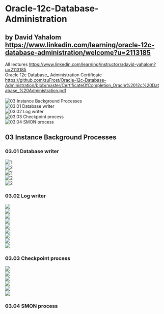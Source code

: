 # Oracle-12c-Database-Administration 
## by David Yahalom https://www.linkedin.com/learning/oracle-12c-database-administration/welcome?u=2113185
All lectures https://www.linkedin.com/learning/instructors/david-yahalom?u=2113185 <br>
Oracle 12c Database_ Administration Certificate https://github.com/zuFrost/Oracle-12c-Database-Administration/blob/master/CertificateOfCompletion_Oracle%2012c%20Database_%20Administration.pdf
<br><br>
![03 Instance Background Processes](https://github.com/zuFrost/Oracle-12c-Database-Administration#03-instance-background-processes)<br>
![03.01 Database writer](https://github.com/zuFrost/Oracle-12c-Database-Administration#0301-database-writer)<br>
![03.02 Log writer](https://github.com/zuFrost/Oracle-12c-Database-Administration#0302-log-writer)<br>
![03.03 Checkpoint process](https://github.com/zuFrost/Oracle-12c-Database-Administration#0303-checkpoint-process)<br>
![03.04 SMON process]()<br> 


## 03 Instance Background Processes
### 03.01 Database writer
![1](https://github.com/zuFrost/Oracle-12c-Database-Administration/blob/master/03%20Instance%20Background%20Processes/03.01%20Database%20writer/Screenshot_1.png)<br>
![2](https://github.com/zuFrost/Oracle-12c-Database-Administration/blob/master/03%20Instance%20Background%20Processes/03.01%20Database%20writer/Screenshot_2.png)<br>
![2](https://github.com/zuFrost/Oracle-12c-Database-Administration/blob/master/03%20Instance%20Background%20Processes/03.01%20Database%20writer/Screenshot_3.png)<br>
![2](https://github.com/zuFrost/Oracle-12c-Database-Administration/blob/master/03%20Instance%20Background%20Processes/03.01%20Database%20writer/Screenshot_4.png)<br>
![2](https://github.com/zuFrost/Oracle-12c-Database-Administration/blob/master/03%20Instance%20Background%20Processes/03.01%20Database%20writer/Screenshot_5.png)<br>

### 03.02 Log writer
![](https://github.com/zuFrost/Oracle-12c-Database-Administration/blob/master/03%20Instance%20Background%20Processes/03.02%20Log%20writer/Screenshot_1.png) <br>
![](https://github.com/zuFrost/Oracle-12c-Database-Administration/blob/master/03%20Instance%20Background%20Processes/03.02%20Log%20writer/Screenshot_2.png) <br>
![](https://github.com/zuFrost/Oracle-12c-Database-Administration/blob/master/03%20Instance%20Background%20Processes/03.02%20Log%20writer/Screenshot_3.png) <br>
![](https://github.com/zuFrost/Oracle-12c-Database-Administration/blob/master/03%20Instance%20Background%20Processes/03.02%20Log%20writer/Screenshot_4.png) <br>
![](https://github.com/zuFrost/Oracle-12c-Database-Administration/blob/master/03%20Instance%20Background%20Processes/03.02%20Log%20writer/Screenshot_5.png) <br>
![](https://github.com/zuFrost/Oracle-12c-Database-Administration/blob/master/03%20Instance%20Background%20Processes/03.02%20Log%20writer/Screenshot_6.png) <br>
![](https://github.com/zuFrost/Oracle-12c-Database-Administration/blob/master/03%20Instance%20Background%20Processes/03.02%20Log%20writer/Screenshot_7.png) <br>
![](https://github.com/zuFrost/Oracle-12c-Database-Administration/blob/master/03%20Instance%20Background%20Processes/03.02%20Log%20writer/Screenshot_8.png) <br>
![](https://github.com/zuFrost/Oracle-12c-Database-Administration/blob/master/03%20Instance%20Background%20Processes/03.02%20Log%20writer/Screenshot_9.png) <br>

### 03.03 Checkpoint process
![](https://github.com/zuFrost/Oracle-12c-Database-Administration/blob/master/03%20Instance%20Background%20Processes/03.03%20Checkpoint%20process/Screenshot_1.png) <br>
![](https://github.com/zuFrost/Oracle-12c-Database-Administration/blob/master/03%20Instance%20Background%20Processes/03.03%20Checkpoint%20process/Screenshot_2.png) <br>
![](https://github.com/zuFrost/Oracle-12c-Database-Administration/blob/master/03%20Instance%20Background%20Processes/03.03%20Checkpoint%20process/Screenshot_3.png) <br>
![](https://github.com/zuFrost/Oracle-12c-Database-Administration/blob/master/03%20Instance%20Background%20Processes/03.03%20Checkpoint%20process/Screenshot_4.png) <br>
![](https://github.com/zuFrost/Oracle-12c-Database-Administration/blob/master/03%20Instance%20Background%20Processes/03.03%20Checkpoint%20process/Screenshot_5.png) <br>
![](https://github.com/zuFrost/Oracle-12c-Database-Administration/blob/master/03%20Instance%20Background%20Processes/03.03%20Checkpoint%20process/Screenshot_6.png) <br>

### 03.04 SMON process
